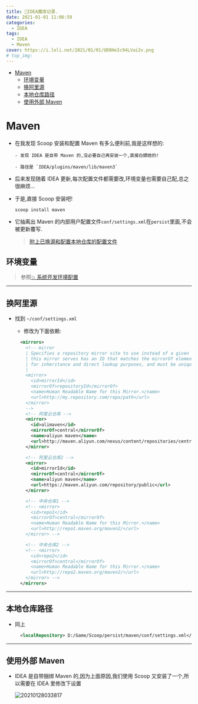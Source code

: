 ```yaml
---
title: 🎉IDEA魔改记录.
date: 2021-01-01 11:06:59
categories:
  - IDEA
tags:
  - IDEA
  - Maven
cover: https://i.loli.net/2021/01/01/UD8HeIc94LVai2v.png
# top_img:
---
```


<!--
 * @?: *********************************************************************
 * @Author: Weidows
 * @Date: 2021-01-01 11:06:59
 * @LastEditors: Weidows
 * @LastEditTime: 2021-02-13 17:07:09
 * @FilePath: \Weidowsd:\Game\Github\Blog-private\source\_posts\IDEA\Modification.md
 * @Description:
 * @!: *********************************************************************
-->

- [Maven](#maven)
  - [环境变量](#环境变量)
  - [换阿里源](#换阿里源)
  - [本地仓库路径](#本地仓库路径)
  - [使用外部 Maven](#使用外部-maven)

# Maven

- 在我发现 Scoop 安装和配置 Maven 有多么便利前,我是这样想的:

  ```
  - 发现 IDEA 是自带 Maven 的,没必要自己再安装一个,直接白嫖她的!

  - 路径是 `IDEA/plugins/maven/lib/maven3`
  ```

- 后来发现随着 IDEA 更新,每次配置文件都需要改,环境变量也需要自己配,总之很麻烦...

- 于是,直接 Scoop 安装吧!

  ```shell
  scoop install maven
  ```

- 它抽离出 Maven 的内部用户配置文件`conf/settings.xml`在`persist`里面,不会被更新覆写.

  > [附上已换源和配置本地仓库的配置文件](https://github.com/Weidows/Programming-Configuration/blob/master/Maven/conf/settings.xml)

## 环境变量

> 参照[💥 系统开发环境配置](../system/system_variable#Maven)

---

## 换阿里源

- 找到 `~/conf/settings.xml`

  - 修改为下面依赖:

  ```xml
    <mirrors>
      <!-- mirror
      | Specifies a repository mirror site to use instead of a given repository. The repository that
      | this mirror serves has an ID that matches the mirrorOf element of this mirror. IDs are used
      | for inheritance and direct lookup purposes, and must be unique across the set of mirrors.
      |
      <mirror>
        <id>mirrorId</id>
        <mirrorOf>repositoryId</mirrorOf>
        <name>Human Readable Name for this Mirror.</name>
        <url>http://my.repository.com/repo/path</url>
      </mirror>
      -->
      <!-- 阿里云仓库 -->
      <mirror>
        <id>alimaven</id>
        <mirrorOf>central</mirrorOf>
        <name>aliyun maven</name>
        <url>http://maven.aliyun.com/nexus/content/repositories/central/</url>
      </mirror>

      <!-- 阿里云仓库2 -->
      <mirror>
        <id>mirrorId</id>
        <mirrorOf>central</mirrorOf>
        <name>aliyun maven</name>
        <url>https://maven.aliyun.com/repository/public</url>
      </mirror>

      <!-- 中央仓库1 -->
      <!-- <mirror>
        <id>repo1</id>
        <mirrorOf>central</mirrorOf>
        <name>Human Readable Name for this Mirror.</name>
        <url>http://repo1.maven.org/maven2/</url>
      </mirror> -->

      <!-- 中央仓库2 -->
      <!-- <mirror>
        <id>repo2</id>
        <mirrorOf>central</mirrorOf>
        <name>Human Readable Name for this Mirror.</name>
        <url>http://repo2.maven.org/maven2/</url>
      </mirror> -->
    </mirrors>
  ```

---

## 本地仓库路径

- 同上

  ```xml
    <localRepository> D:/Game/Scoop/persist/maven/conf/settings.xml</localRepository>
  ```

---

## 使用外部 Maven

- IDEA 是自带捆绑 Maven 的,因为上面原因,我们使用 Scoop 又安装了一个,所以需要在 IDEA 里修改下设置

  <img src="https://i.loli.net/2021/01/28/rkegM7GmIxwKtyT.png" alt="20210128033817" />
